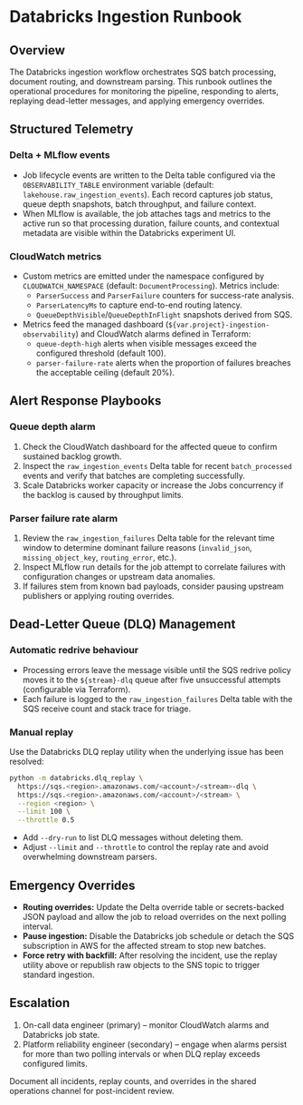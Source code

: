 # Databricks Ingestion Runbook

## Overview

The Databricks ingestion workflow orchestrates SQS batch processing, document
routing, and downstream parsing. This runbook outlines the operational
procedures for monitoring the pipeline, responding to alerts, replaying
dead-letter messages, and applying emergency overrides.

## Structured Telemetry

### Delta + MLflow events

* Job lifecycle events are written to the Delta table configured via the
  `OBSERVABILITY_TABLE` environment variable (default:
  `lakehouse.raw_ingestion_events`). Each record captures job status, queue
  depth snapshots, batch throughput, and failure context.
* When MLflow is available, the job attaches tags and metrics to the active run
  so that processing duration, failure counts, and contextual metadata are
  visible within the Databricks experiment UI.

### CloudWatch metrics

* Custom metrics are emitted under the namespace configured by
  `CLOUDWATCH_NAMESPACE` (default: `DocumentProcessing`). Metrics include:
  * `ParserSuccess` and `ParserFailure` counters for success-rate analysis.
  * `ParserLatencyMs` to capture end-to-end routing latency.
  * `QueueDepthVisible`/`QueueDepthInFlight` snapshots derived from SQS.
* Metrics feed the managed dashboard (`${var.project}-ingestion-observability`)
  and CloudWatch alarms defined in Terraform:
  * `queue-depth-high` alerts when visible messages exceed the configured
    threshold (default 100).
  * `parser-failure-rate` alerts when the proportion of failures breaches the
    acceptable ceiling (default 20%).

## Alert Response Playbooks

### Queue depth alarm

1. Check the CloudWatch dashboard for the affected queue to confirm sustained
   backlog growth.
2. Inspect the `raw_ingestion_events` Delta table for recent `batch_processed`
   events and verify that batches are completing successfully.
3. Scale Databricks worker capacity or increase the Jobs concurrency if the
   backlog is caused by throughput limits.

### Parser failure rate alarm

1. Review the `raw_ingestion_failures` Delta table for the relevant time window
   to determine dominant failure reasons (`invalid_json`,
   `missing_object_key`, `routing_error`, etc.).
2. Inspect MLflow run details for the job attempt to correlate failures with
   configuration changes or upstream data anomalies.
3. If failures stem from known bad payloads, consider pausing upstream
   publishers or applying routing overrides.

## Dead-Letter Queue (DLQ) Management

### Automatic redrive behaviour

* Processing errors leave the message visible until the SQS redrive policy moves
  it to the `${stream}-dlq` queue after five unsuccessful attempts (configurable
  via Terraform).
* Each failure is logged to the `raw_ingestion_failures` Delta table with the
  SQS receive count and stack trace for triage.

### Manual replay

Use the Databricks DLQ replay utility when the underlying issue has been
resolved:

```bash
python -m databricks.dlq_replay \
  https://sqs.<region>.amazonaws.com/<account>/<stream>-dlq \
  https://sqs.<region>.amazonaws.com/<account>/<stream> \
  --region <region> \
  --limit 100 \
  --throttle 0.5
```

* Add `--dry-run` to list DLQ messages without deleting them.
* Adjust `--limit` and `--throttle` to control the replay rate and avoid
  overwhelming downstream parsers.

## Emergency Overrides

* **Routing overrides:** Update the Delta override table or secrets-backed JSON
  payload and allow the job to reload overrides on the next polling interval.
* **Pause ingestion:** Disable the Databricks job schedule or detach the SQS
  subscription in AWS for the affected stream to stop new batches.
* **Force retry with backfill:** After resolving the incident, use the replay
  utility above or republish raw objects to the SNS topic to trigger standard
  ingestion.

## Escalation

1. On-call data engineer (primary) – monitor CloudWatch alarms and Databricks
   job state.
2. Platform reliability engineer (secondary) – engage when alarms persist for
   more than two polling intervals or when DLQ replay exceeds configured limits.

Document all incidents, replay counts, and overrides in the shared operations
channel for post-incident review.
